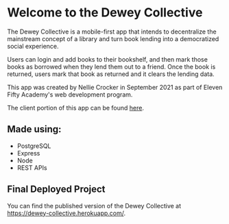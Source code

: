 # Welcome to the Dewey Collective
The Dewey Collective is a mobile-first app that intends to decentralize the mainstream concept of a library and turn book lending into a democratized social experience.

Users can login and add books to their bookshelf, and then mark those books as borrowed when they lend them out to a friend. Once the book is returned, users mark that book as returned and it clears the lending data.

This app was created by Nellie Crocker in September 2021 as part of Eleven Fifty Academy's web development program.

The client portion of this app can be found [here](https://github.com/nelliecrocker/dewey-client).



## Made using:
* PostgreSQL
* Express
* Node
* REST APIs


## Final Deployed Project

You can find the published version of the Dewey Collective at https://dewey-collective.herokuapp.com/.
